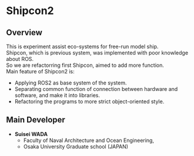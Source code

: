 # Shipcon2
## Overview
This is experiment assist eco-systems for free-run model ship.<br>
Shipcon, which is previous system, was implemented with poor knowledge about ROS.<br>
So we are refactorring first Shipcon, aimed to add more function.<br>
Main feature of Shipcon2 is:
* Applying ROS2 as base system of the system.
* Separating common function of connection between hardware and software, and make it into libraries.
* Refactoring the programs to more strict object-oriented style.
## Main Developer
* **Suisei WADA**
  * Faculty of Naval Architecture and Ocean Engineering,
  * Osaka University Graduate school (JAPAN)

